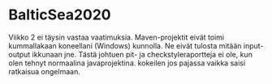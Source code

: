 ﻿# BalticSea2020

Viikko 2 ei täysin vastaa vaatimuksia. Maven-projektit eivät toimi kummallakaan koneellani (Windows) kunnolla. 
Ne eivät tulosta mitään input-output ikkunaan jne. Tästä johtuen pit- ja checkstyleraportteja ei ole, kun olen
tehnyt normaalina javaprojektina. kokeilen jos pajassa vaikka saisi ratkaisua ongelmaan.

